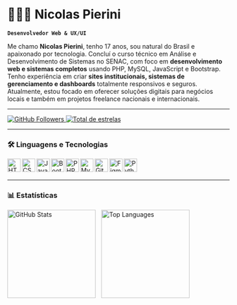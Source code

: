 # 👨🏻‍💻 Nicolas Pierini

**`Desenvolvedor Web & UX/UI`**

Me chamo **Nicolas Pierini**, tenho 17 anos, sou natural do Brasil e apaixonado por tecnologia. Concluí o curso técnico em Análise e Desenvolvimento de Sistemas no SENAC, com foco em **desenvolvimento web e sistemas completos** usando PHP, MySQL, JavaScript e Bootstrap.  
Tenho experiência em criar **sites institucionais, sistemas de gerenciamento e dashboards** totalmente responsivos e seguros.  
Atualmente, estou focado em oferecer soluções digitais para negócios locais e também em projetos freelance nacionais e internacionais.

---

<p align="left">
    <a href="https://github.com/Nicolas-Pierini">
        <img 
            alt="GitHub Followers" 
            title="Me siga no GitHub" 
            src="https://custom-icon-badges.demolab.com/github/followers/Nicolas-Pierini?color=236ad3&labelColor=1155ba&style=for-the-badge&logo=github&label=Seguidores&logoColor=white"
        />
    </a>
    <a href="https://github.com/Nicolas-Pierini?tab=repositories&sort=stargazers">
        <img 
            alt="Total de estrelas" 
            title="Total de estrelas GitHub" 
            src="https://custom-icon-badges.demolab.com/github/stars/Nicolas-Pierini?color=55960c&style=for-the-badge&labelColor=488207&logo=star&label=estrelas"
        />
    </a>
</p>

---

### 🛠️ Linguagens e Tecnologias

<img align="left" alt="HTML" title="HTML" width="30px" src="https://cdn.jsdelivr.net/gh/devicons/devicon@latest/icons/html5/html5-original.svg"/>
<img align="left" alt="CSS" title="CSS" width="30px" src="https://cdn.jsdelivr.net/gh/devicons/devicon@latest/icons/css3/css3-original.svg"/>
<img align="left" alt="JavaScript" title="JavaScript" width="30px" src="https://cdn.jsdelivr.net/gh/devicons/devicon@latest/icons/javascript/javascript-original.svg"/>
<img align="left" alt="Bootstrap" title="Bootstrap" width="30px" src="https://cdn.jsdelivr.net/gh/devicons/devicon@latest/icons/bootstrap/bootstrap-original.svg"/>
<img align="left" alt="PHP" title="PHP" width="30px" src="https://cdn.jsdelivr.net/gh/devicons/devicon@latest/icons/php/php-original.svg"/>
<img align="left" alt="MySQL" title="MySQL" width="30px" src="https://cdn.jsdelivr.net/gh/devicons/devicon@latest/icons/mysql/mysql-original.svg"/>
<img align="left" alt="Git" title="Git" width="30px" src="https://cdn.jsdelivr.net/gh/devicons/devicon@latest/icons/git/git-original.svg"/>
<img align="left" alt="Figma" title="Figma" width="30px" src="https://cdn.jsdelivr.net/gh/devicons/devicon@latest/icons/figma/figma-original.svg"/>
<img align="left" alt="Python" title="Python" width="30px" src="https://cdn.jsdelivr.net/gh/devicons/devicon@latest/icons/python/python-original.svg"/>


<br/>
<br/>

---

### 📊 Estatísticas

<p>
  <img 
    align="left" 
    alt="GitHub Stats" 
    height="200" 
    style="padding-right: 10px;" 
    src="https://github-readme-stats.vercel.app/api?username=Nicolas-Pierini&show_icons=true&theme=tokyonight&include_all_commits=true&locale=pt-br" 
  />

  <img 
    align="left" 
    alt="Top Languages" 
    height="200" 
    src="https://github-readme-stats.vercel.app/api/top-langs/?username=Nicolas-Pierini&theme=tokyonight&layout=compact&custom_title=Tecnologias&langs_count=9" 
  />
</p>
